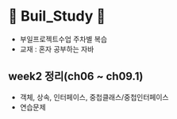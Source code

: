 # :star2: Buil_Study :star2:
+ 부일프로젝트수업 주차별 복습
+ 교재 : 혼자 공부하는 자바
  
## week2 정리(ch06 ~ ch09.1)
+ 객체, 상속, 인터페이스, 중첩클래스/중첩인터페이스
+ 연습문제
